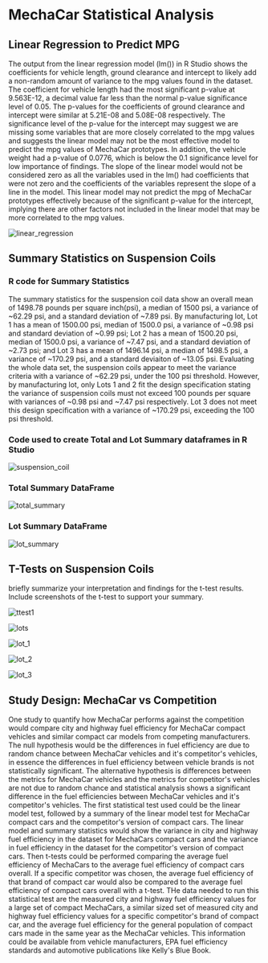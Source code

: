 
# MechaCar Statistical Analysis


## Linear Regression to Predict MPG


The output from the linear regression model (lm()) in R Studio shows the coefficients for vehicle length, ground clearance and intercept to likely add a non-random amount of variance to the mpg values found in the dataset.  The coefficient for vehicle length had the most significant p-value at 9.563E-12, a decimal value far less than the normal p-value significance level of 0.05.  The p-values for the coefficients of ground clearance and intercept were similar at 5.21E-08 and 5.08E-08 respectively.  The significance level of the p-value for the intercept may suggest we are missing some variables that are more closely correlated to the mpg values and suggests the linear model may not be the most effective model to predict the mpg values of MechaCar prototypes.  In addition, the vehicle weight had a p-value of 0.0776, which is below the 0.1 significance level for low importance of findings.  The slope of the linear model would not be considered zero as all the variables used in the lm() had coefficients that were not zero and the coefficients of the variables represent the slope of a line in the model.  This linear model may not predict the mpg of MechaCar prototypes effectively because of the significant p-value for the intercept, implying there are other factors not included in the linear model that may be more correlated to the mpg values.   

![linear_regression](https://user-images.githubusercontent.com/78699521/122134222-089a2980-cdf3-11eb-94dd-e1ec066bc7c1.png)


## Summary Statistics on Suspension Coils

### R code for Summary Statistics


The summary statistics for the suspension coil data show an overall mean of 1498.78 pounds per square inch(psi), a median of 1500 psi, a variance of ~62.29 psi, and a standard deviation of ~7.89 psi.  By manufacturing lot, Lot 1 has a mean of 1500.00 psi, median of 1500.0 psi, a variance of ~0.98 psi and standard deviation of ~0.99 psi; Lot 2 has a mean of 1500.20 psi, median of 1500.0 psi, a variance of ~7.47 psi, and a standard deviation of ~2.73 psi; and Lot 3 has a mean of 1496.14 psi, a median of 1498.5 psi, a variance of ~170.29 psi, and a standard deviaiton of ~13.05 psi.  Evaluating the whole data set, the suspension coils appear to meet the variance criteria with a variance of ~62.29 psi, under the 100 psi threshold.  However, by manufacturing lot, only  Lots 1 and 2 fit the design specification stating the variance of suspension coils must not exceed 100 pounds per square with variances of ~0.98 psi and ~7.47 psi respectively. Lot 3 does not meet this design specification with a variance of ~170.29 psi, exceeding the 100 psi threshold. 


### Code used to create Total and Lot Summary dataframes in R Studio


![suspension_coil](https://user-images.githubusercontent.com/78699521/122658632-79f41800-d124-11eb-9021-23b11505e3af.png)


### Total Summary DataFrame
![total_summary](https://user-images.githubusercontent.com/78699521/122658637-8e381500-d124-11eb-8617-f7bf200396be.png)


### Lot Summary DataFrame
![lot_summary](https://user-images.githubusercontent.com/78699521/122658642-942df600-d124-11eb-9ac8-f5504f1a0bac.png)


## T-Tests on Suspension Coils


briefly summarize your interpretation and findings for the t-test results. Include screenshots of the t-test to support your summary.


![ttest1](https://user-images.githubusercontent.com/78699521/122690003-8edfb280-d1db-11eb-9a36-81818a0117e5.png)



![lots](https://user-images.githubusercontent.com/78699521/122690007-94d59380-d1db-11eb-85fb-2c7a601fc85d.png)



![lot_1](https://user-images.githubusercontent.com/78699521/122690010-999a4780-d1db-11eb-94bb-afe9bce9967f.png)



![lot_2](https://user-images.githubusercontent.com/78699521/122690012-9dc66500-d1db-11eb-80b8-701831627a19.png)



![lot_3](https://user-images.githubusercontent.com/78699521/122690017-a28b1900-d1db-11eb-9e7f-2902eb75d8fe.png)


## Study Design: MechaCar vs Competition


One study to quantify how MechaCar performs against the competition would compare city and highway fuel efficiency for MechaCar compact vehicles and similar compact car models from competing manufacturers.  The null hypothesis would be the differences in fuel efficiency are due to random chance between MechaCar vehicles and it's competitor's vehicles, in essence the differences in fuel efficiency between vehicle brands is not statistically significant.  The alternative hypothesis is differences between the metrics for MechaCar vehicles and the metrics for competitor's vehicles are not due to random chance and statistical analysis shows a significant difference in the fuel efficiencies between MechaCar vehicles and it's competitor's vehicles.  The first statistical test used could be the linear model test, followed by a summary of the linear model test for MechaCar compact cars and the competitor's version of compact cars.  The linear model and summary statistics would show the variance in city and highway fuel efficiency in the dataset for  MechaCars compact cars and the variance in fuel efficiency in the dataset for the competitor's version of compact cars.  Then t-tests could be performed comparing the average fuel efficiency of MechaCars to the average fuel efficiency of compact cars overall.  If a specific competitor was chosen, the average fuel efficiency of that brand of compact car would also be compared to the average fuel efficiency of compact cars overall with a t-test.  THe data needed to run this statistical test are the measured city and highway fuel efficiency values for a large set of compact MechaCars, a similar sized set of measured city and highway fuel efficiency values for a specific competitor's brand of compact car, and the average fuel efficiency for the general population of compact cars made in the same year as the MechaCar vehicles.  This information could be available from vehicle manufacturers, EPA fuel efficiency standards and automotive publications like Kelly's Blue Book.             


